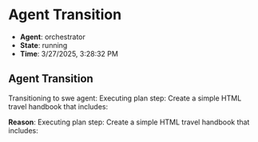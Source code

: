 # Agent Transition

- **Agent**: orchestrator
- **State**: running
- **Time**: 3/27/2025, 3:28:32 PM

## Agent Transition

Transitioning to swe agent: Executing plan step: Create a simple HTML travel handbook that includes:

**Reason**: Executing plan step: Create a simple HTML travel handbook that includes:

